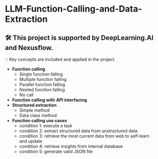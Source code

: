 # LLM-Function-Calling-and-Data-Extraction

🛠️ This project is supported by DeepLearning.AI and Nexusflow.
- 

💡 Key concepts are included and applied in the project.

- **Function calling**
  - Single function falling
  - Multiple function falling
  - Parallel function falling
  - Nested function falling
  - No call
- **Function calling with API interfacing**
- **Structured extraction**
  - Simple method
  - Data class method
- **Function calling use cases**
  - condition 1: execute a task
  - condition 2: extract structured data from unstructured data
  - condition 3: retrieve the most current data from web to self-learn and update
  - condition 4: retrieve insights from internal database
  - condition 5: generate valid JSON file
